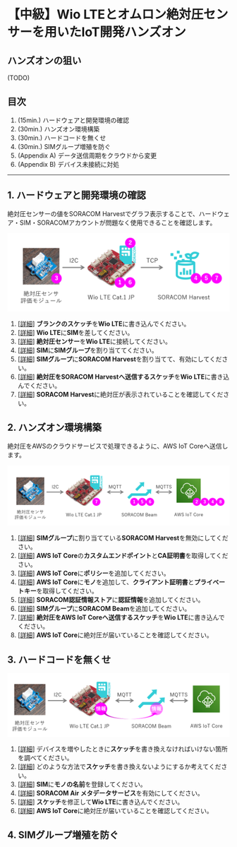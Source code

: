 # 【中級】Wio LTEとオムロン絶対圧センサーを用いたIoT開発ハンズオン

## ハンズオンの狙い

(TODO)

## 目次

1. (15min.) ハードウェアと開発環境の確認
2. (30min.) ハンズオン環境構築
3. (30min.) ハードコードを無くせ
4. (30min.) SIMグループ増殖を防ぐ
5. (Appendix A) データ送信周期をクラウドから変更
6. (Appendix B) デバイス未接続に対処

***

## 1. ハードウェアと開発環境の確認

絶対圧センサーの値をSORACOM Harvestでグラフ表示することで、ハードウェア・SIM・SORACOMアカウントが問題なく使用できることを確認します。

![4](media/4.png)

1. [[詳細](1.md#1-1)] **ブランクのスケッチ**を**Wio LTE**に書き込んでください。
2. [[詳細](1.md#1-2)] **Wio LTE**に**SIM**を差してください。
3. [[詳細](1.md#1-3)] **絶対圧センサー**を**Wio LTE**に接続してください。
4. [[詳細](1.md#1-4)] **SIM**に**SIMグループ**を割り当ててください。
5. [[詳細](1.md#1-5)] **SIMグループ**に**SORACOM Harvest**を割り当てて、有効にしてください。
6. [[詳細](1.md#1-6)] **絶対圧をSORACOM Harvestへ送信するスケッチ**を**Wio LTE**に書き込んでください。
7. [[詳細](1.md#1-7)] **SORACOM Harvest**に絶対圧が表示されていることを確認してください。

## 2. ハンズオン環境構築

絶対圧をAWSのクラウドサービスで処理できるように、AWS IoT Coreへ送信します。

![5](media/5.png)

1. [[詳細](2.md#2-1)] **SIMグループ**に割り当てている**SORACOM Harvest**を無効にしてください。
2. [[詳細](2.md#2-2)] **AWS IoT Core**の**カスタムエンドポイント**と**CA証明書**を取得してください。
3. [[詳細](2.md#2-3)] **AWS IoT Core**に**ポリシー**を追加してください。
4. [[詳細](2.md#2-4)] **AWS IoT Core**に**モノ**を追加して、**クライアント証明書**と**プライベートキー**を取得してください。
5. [[詳細](2.md#2-5)] **SORACOM認証情報ストア**に**認証情報**を追加してください。
6. [[詳細](2.md#2-6)] **SIMグループ**に**SORACOM Beam**を追加してください。
7. [[詳細](2.md#2-7)] **絶対圧をAWS IoT Coreへ送信するスケッチ**を**Wio LTE**に書き込んでください。
8. [[詳細](2.md#2-8)] **AWS IoT Core**に絶対圧が届いていることを確認してください。

## 3. ハードコードを無くせ

![6](media/6.png)

1. [[詳細](3.md#3-1)] デバイスを増やしたときに**スケッチ**を書き換えなければいけない箇所を調べてください。
2. [[詳細](3.md#3-2)] どのような方法で**スケッチ**を書き換えないようにするか考えてください。
3. [[詳細](3.md#3-3)] **SIM**に**モノの名前**を登録してください。
4. [[詳細](3.md#3-4)] **SORACOM Air メタデータサービス**を有効にしてください。
5. [[詳細](3.md#3-5)] **スケッチ**を修正して**Wio LTE**に書き込んでください。
6. [[詳細](3.md#3-6)] **AWS IoT Core**に絶対圧が届いていることを確認してください。

## 4. SIMグループ増殖を防ぐ
